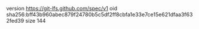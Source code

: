 version https://git-lfs.github.com/spec/v1
oid sha256:bff43b960abec879f24780b5c5df2ff8cbfa1e33e7ce15e621dfaa3f632fed39
size 144
